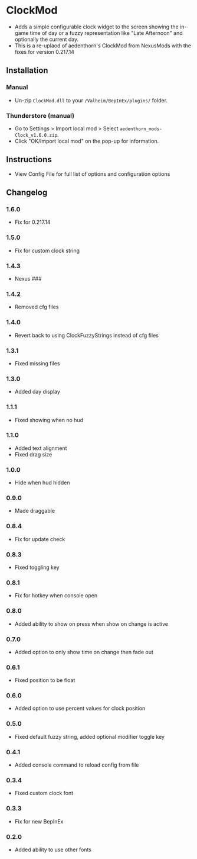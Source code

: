 # ClockMod

  * Adds a simple configurable clock widget to the screen showing the in-game time of day or a fuzzy representation like "Late Afternoon" and optionally the current day.
  * This is a re-uplaod of aedenthorn's ClockMod from NexusMods with the fixes for version 0.217.14

## Installation

### Manual

  * Un-zip `ClockMod.dll` to your `/Valheim/BepInEx/plugins/` folder.

### Thunderstore (manual)

  * Go to Settings > Import local mod > Select `aedenthorn_mods-Clock_v1.6.0.zip`.
  * Click "OK/Import local mod" on the pop-up for information.

## Instructions

 * View Config File for full list of options and configuration options

## Changelog

### 1.6.0
 * Fix for 0.217.14
### 1.5.0
* Fix for custom clock string
### 1.4.3
* Nexus ###
### 1.4.2
* Removed cfg files
### 1.4.0
* Revert back to using ClockFuzzyStrings instead of cfg files
### 1.3.1
* Fixed missing files
### 1.3.0
* Added day display
### 1.1.1
* Fixed showing when no hud
### 1.1.0
* Added text alignment
* Fixed drag size
### 1.0.0
* Hide when hud hidden
### 0.9.0
* Made draggable
### 0.8.4
* Fix for update check
### 0.8.3
* Fixed toggling key
### 0.8.1
* Fix for hotkey when console open
### 0.8.0
* Added ability to show on press when show on change is active
### 0.7.0
* Added option to only show time on change then fade out
### 0.6.1
* Fixed position to be float
### 0.6.0
* Added option to use percent values for clock position
### 0.5.0
* Fixed default fuzzy string, added optional modifier toggle key
### 0.4.1
* Added console command to reload config from file
### 0.3.4
* Fixed custom clock font
### 0.3.3
* Fix for new BepInEx
### 0.2.0
* Added ability to use other fonts